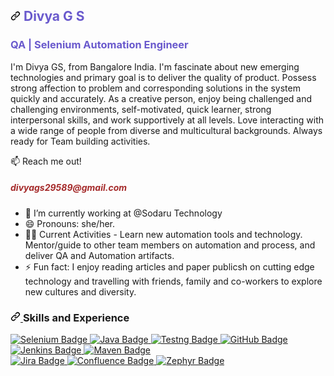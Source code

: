 <article class="markdown-body entry-content container-lg f5" itemprop="text">
  <h1 dir="auto" style="color:SlateBlue;>
    <a id="user-content-nisha-vekariya" class="anchor" aria-hidden="true" tabindex="-1" href="#Divya-GS-1">
      <svg class="octicon octicon-link" viewBox="0 0 16 16" version="1.1" width="16" height="16" aria-hidden="true">
        <path d="m7.775 3.275 1.25-1.25a3.5 3.5 0 1 1 4.95 4.95l-2.5 2.5a3.5 3.5 0 0 1-4.95 0 .751.751 0 0 1 .018-1.042.751.751 0 0 1 1.042-.018 1.998 1.998 0 0 0 2.83 0l2.5-2.5a2.002 2.002 0 0 0-2.83-2.83l-1.25 1.25a.751.751 0 0 1-1.042-.018.751.751 0 0 1-.018-1.042Zm-4.69 9.64a1.998 1.998 0 0 0 2.83 0l1.25-1.25a.751.751 0 0 1 1.042.018.751.751 0 0 1 .018 1.042l-1.25 1.25a3.5 3.5 0 1 1-4.95-4.95l2.5-2.5a3.5 3.5 0 0 1 4.95 0 .751.751 0 0 1-.018 1.042.751.751 0 0 1-1.042.018 1.998 1.998 0 0 0-2.83 0l-2.5 2.5a1.998 1.998 0 0 0 0 2.83Z"></path>
      </svg>
    </a>Divya G S 
  </h1>
   <h3 style="color:SlateBlue;">QA | Selenium Automation Engineer
  </h3>
  <p dir="auto">I'm Divya GS, from Bangalore India. I'm fascinate about new emerging technologies and primary goal is to deliver the quality of product. Possess strong affection to problem and corresponding solutions in the system quickly and accurately. As a creative person, enjoy being challenged and challenging environments, self-motivated, quick learner, strong interpersonal skills, and work supportively at all levels. Love interacting with a wide range of people from diverse and multicultural backgrounds. Always ready for Team building activities.</p>
  <p dir="auto">📫 Reach me out!</p>
  <h5 style="color:brown;">divyags29589@gmail.com</h4>
  <ul dir="auto">
    <li>🔭 I’m currently working at @Sodaru Technology</li>
    <li>😄 Pronouns: she/her.</li>
    <li>👩‍💻 Current Activities - Learn new automation tools and technology. Mentor/guide to other team members on automation and process, and deliver QA and Automation artifacts.</li>
    <li>⚡ Fun fact: I enjoy reading articles and paper publicsh on cutting edge technology and travelling with friends, family and co-workers to explore new cultures and diversity.</li>
  </ul>
  <h3 dir="auto">
    <a id="user-content-skills-and-experience" class="anchor" aria-hidden="true" tabindex="-1" href="#skills-and-experience">
      <svg class="octicon octicon-link" viewBox="0 0 16 16" version="1.1" width="16" height="16" aria-hidden="true">
        <path d="m7.775 3.275 1.25-1.25a3.5 3.5 0 1 1 4.95 4.95l-2.5 2.5a3.5 3.5 0 0 1-4.95 0 .751.751 0 0 1 .018-1.042.751.751 0 0 1 1.042-.018 1.998 1.998 0 0 0 2.83 0l2.5-2.5a2.002 2.002 0 0 0-2.83-2.83l-1.25 1.25a.751.751 0 0 1-1.042-.018.751.751 0 0 1-.018-1.042Zm-4.69 9.64a1.998 1.998 0 0 0 2.83 0l1.25-1.25a.751.751 0 0 1 1.042.018.751.751 0 0 1 .018 1.042l-1.25 1.25a3.5 3.5 0 1 1-4.95-4.95l2.5-2.5a3.5 3.5 0 0 1 4.95 0 .751.751 0 0 1-.018 1.042.751.751 0 0 1-1.042.018 1.998 1.998 0 0 0-2.83 0l-2.5 2.5a1.998 1.998 0 0 0 0 2.83Z"></path>
      </svg>
    </a>Skills and Experience
  </h3>
  <p dir="auto">
    <a href="#">
      <img src="https://camo.githubusercontent.com/27dbdca68604aba4466c6796a941ad55618f157a4bbd1f9abc0781689c2b513d/68747470733a2f2f696d672e736869656c64732e696f2f62616467652f2d53656c656e69756d2d627269676874677265656e3f7374796c653d666c61742d737175617265266c6162656c436f6c6f723d626c61636b266c6f676f3d73656c656e69756d266c6f676f436f6c6f723d7768697465" alt="Selenium Badge" data-canonical-src="https://img.shields.io/badge/-Selenium-brightgreen?style=flat-square&amp;labelColor=black&amp;logo=selenium&amp;logoColor=white" style="max-width:100%">
    </a>
    <a href="#">
      <img src="https://camo.githubusercontent.com/9f37dba81306064fbfe71779f5fc0ed75f9e6181fe48e8cd4945f836c451492a/68747470733a2f2f696d672e736869656c64732e696f2f62616467652f2d4a6176612d3065373661383f7374796c653d666c61742d737175617265266c6162656c436f6c6f723d626c61636b266c6f676f3d6a617661266c6f676f436f6c6f723d7768697465" alt="Java Badge" data-canonical-src="https://img.shields.io/badge/-Java-0e76a8?style=flat-square&amp;labelColor=black&amp;logo=java&amp;logoColor=white" style="max-width:100%">
    </a>
    <a href="#">
      <img src="https://camo.githubusercontent.com/051016a8903c2ab8c89d72a404573871b1e8c95bb30783fb3ff92a4a954ec335/68747470733a2f2f696d672e736869656c64732e696f2f62616467652f2d546573746e672d637269746963616c3f7374796c653d666c61742d737175617265266c6162656c436f6c6f723d626c61636b266c6f676f3d54657374696e266c6f676f436f6c6f723d7768697465" alt="Testng Badge" data-canonical-src="https://img.shields.io/badge/-Testng-critical?style=flat-square&amp;labelColor=black&amp;logo=Testin&amp;logoColor=white" style="max-width:100%">
    </a>
    <a href="#">
      <img src="https://camo.githubusercontent.com/8b3d1277f05f11358904e8a005792a3656b18ccf8aeb3780b8fac53b2d41c133/68747470733a2f2f696d672e736869656c64732e696f2f62616467652f2d4769744875622d6c69676874677261793f7374796c653d666c61742d737175617265266c6162656c436f6c6f723d626c61636b266c6f676f3d476974487562266c6f676f436f6c6f723d7768697465" alt="GitHub Badge" data-canonical-src="https://img.shields.io/badge/-GitHub-lightgray?style=flat-square&amp;labelColor=black&amp;logo=GitHub&amp;logoColor=white" style="max-width:100%">
    </a>
    <a href="#">
      <img src="https://camo.githubusercontent.com/d99ff75dbf3edc3d0de9ad1e587404e36caf9e4dbdb0708ff14970acebf45046/68747470733a2f2f696d672e736869656c64732e696f2f62616467652f2d4a656e6b696e732d677265656e3f7374796c653d666c61742d737175617265266c6162656c436f6c6f723d626c61636b266c6f676f3d4a656e6b696e73266c6f676f436f6c6f723d7768697465" alt="Jenkins Badge" data-canonical-src="https://img.shields.io/badge/-Jenkins-green?style=flat-square&amp;labelColor=black&amp;logo=Jenkins&amp;logoColor=white" style="max-width:100%">
    </a>
    <a href="#">
      <img src="https://camo.githubusercontent.com/ae5d4baaf14ccf058e14298d40ad66ba7464e8f3f9b0ec607b79fe122e767abe/68747470733a2f2f696d672e736869656c64732e696f2f62616467652f2d4d6176656e2d7265643f7374796c653d666c61742d737175617265266c6162656c436f6c6f723d626c61636b266c6f676f3d6170616368656d6176656e266c6f676f436f6c6f723d7768697465" alt="Maven Badge" data-canonical-src="https://img.shields.io/badge/-Maven-red?style=flat-square&amp;labelColor=black&amp;logo=apachemaven&amp;logoColor=white" style="max-width:100%">
    </a>
    </br>
    <a href="#">
      <img src="https://camo.githubusercontent.com/e49814aca3756a44a2fdf5ca4609125109624b31009723425e474a4b1f6fcdc5/68747470733a2f2f696d672e736869656c64732e696f2f62616467652f2d4a6972612d626c75653f7374796c653d666c61742d737175617265266c6162656c436f6c6f723d626c61636b266c6f676f3d4a697261266c6f676f436f6c6f723d7768697465" alt="Jira Badge" data-canonical-src="https://img.shields.io/badge/-Jira-blue?style=flat-square&amp;labelColor=black&amp;logo=Jira&amp;logoColor=white" style="max-width:100%">
    </a>
    <a href="#">
      <img src="https://camo.githubusercontent.com/c04af23f71ce6b6f45c7ee6f70b18ef2751e08e41168ac8ac4de973b7a7c79fc/68747470733a2f2f696d672e736869656c64732e696f2f62616467652f2d436f6e666c75656e63652d3963663f7374796c653d666c61742d737175617265266c6162656c436f6c6f723d626c61636b266c6f676f3d436f6e666c75656e6365266c6f676f436f6c6f723d7768697465" alt="Confluence Badge" data-canonical-src="https://img.shields.io/badge/-Confluence-9cf?style=flat-square&amp;labelColor=black&amp;logo=Confluence&amp;logoColor=white" style="max-width:100%">
    </a>
    <a href="#">
      <img src="https://camo.githubusercontent.com/9fbf6ec56f75b89fbe7aad47872dcb43c114e5d2f6af75777b02cbcf70030a88/68747470733a2f2f696d672e736869656c64732e696f2f62616467652f2d5a65706879722d79656c6c6f77677265656e3f7374796c653d666c61742d737175617265266c6162656c436f6c6f723d79656c6c6f77677265656e266c6f676f3d5a7970687972266c6f676f436f6c6f723d7768697465" alt="Zephyr Badge" data-canonical-src="https://img.shields.io/badge/-Zephyr-yellowgreen?style=flat-square&amp;labelColor=yellowgreen&amp;logo=Zyphyr&amp;logoColor=white" style="max-width:100%">
    </a>
  </p>
</article>
